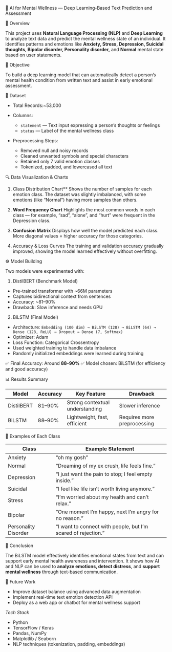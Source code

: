 
 🧠 AI for Mental Wellness — Deep Learning-Based Text Prediction and Assessment

 📌 Overview

This project uses **Natural Language Processing (NLP)** and **Deep Learning** to analyze text data and predict the mental wellness state of an individual.
It identifies patterns and emotions like **Anxiety, Stress, Depression, Suicidal thoughts, Bipolar disorder, Personality disorder,** and **Normal** mental state based on user statements.

 🎯 Objective

To build a deep learning model that can automatically detect a person’s mental health condition from written text and assist in early emotional assessment.

🧾 Dataset

* Total Records:~53,000
* Columns:

  * `statement` — Text input expressing a person’s thoughts or feelings
  * `status` — Label of the mental wellness class
* Preprocessing Steps:

  * Removed null and noisy records
  * Cleaned unwanted symbols and special characters
  * Retained only 7 valid emotion classes
  * Tokenized, padded, and lowercased all text


🔍 Data Visualization & Charts

1. Class Distribution Chart**
   Shows the number of samples for each emotion class. The dataset was slightly imbalanced, with some emotions (like “Normal”) having more samples than others.

2. **Word Frequency Chart**
   Highlights the most common words in each class — for example, “sad”, “alone”, and “hurt” were frequent in the Depression class.

3. **Confusion Matrix**
   Displays how well the model predicted each class.
   More diagonal values = higher accuracy for those categories.

4. Accuracy & Loss Curves
   The training and validation accuracy gradually improved, showing the model learned effectively without overfitting.


⚙️ Model Building

Two models were experimented with:

1. DistilBERT (Benchmark Model)

* Pre-trained transformer with ~66M parameters
* Captures bidirectional context from sentences
* Accuracy: ~81–90%
* Drawback: Slow inference and needs GPU

 2. BiLSTM (Final Model)

* Architecture:
  `Embedding (100 dim) → BiLSTM (128) → BiLSTM (64) → Dense (128, ReLU) → Dropout → Dense (7, Softmax)`
* Optimizer: Adam
* Loss Function: Categorical Crossentropy
* Used weighted training to handle data imbalance
* Randomly initialized embeddings were learned during training

✅ Final Accuracy: Around **88–90%**
✅ Model chosen: BiLSTM (for efficiency and good accuracy)

 📊 Results Summary

| Model      | Accuracy | Key Feature                     | Drawback                    |
| ---------- | -------- | ------------------------------- | --------------------------- |
| DistilBERT | 81–90%   | Strong contextual understanding | Slower inference            |
| BiLSTM     | 88–90%   | Lightweight, fast, efficient    | Requires more preprocessing |

 💬 Examples of Each Class

| Class                | Example Statement                                             |
| -------------------- | ------------------------------------------------------------- |
| Anxiety              | “oh my gosh”                                                  |
| Normal               | “Dreaming of my ex crush, life feels fine.”                   |
| Depression           | “I just want the pain to stop; I feel empty inside.”          |
| Suicidal             | “I feel like life isn’t worth living anymore.”                |
| Stress               | “I’m worried about my health and can’t relax.”                |
| Bipolar              | “One moment I’m happy, next I’m angry for no reason.”         |
| Personality Disorder | “I want to connect with people, but I’m scared of rejection.” |

🧩 Conclusion

The BiLSTM model effectively identifies emotional states from text and can support early mental health awareness and intervention.
It shows how AI and NLP can be used to **analyze emotions, detect distress**, and **support mental wellness** through text-based communication.

🚀 Future Work

* Improve dataset balance using advanced data augmentation
* Implement real-time text emotion detection API
* Deploy as a web app or chatbot for mental wellness support

 *Tech Stack*

* Python
* TensorFlow / Keras
* Pandas, NumPy
* Matplotlib / Seaborn
* NLP techniques (tokenization, padding, embeddings)




